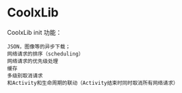 # CoolxLib
CoolxLib init
功能：

    JSON，图像等的异步下载；
    网络请求的排序（scheduling）
    网络请求的优先级处理
    缓存
    多级别取消请求
    和Activity和生命周期的联动（Activity结束时同时取消所有网络请求）
